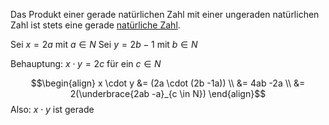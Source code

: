 Das Produkt einer gerade natürlichen Zahl mit einer ungeraden natürlichen Zahl ist stets eine gerade [natürliche Zahl](Natürliche%20Zahlen.md).

Sei $x=2a$ mit $a \in N$
Sei $y = 2b - 1$ mit $b \in N$

Behauptung: $x \cdot y = 2c$ für ein $c \in N$

$$\begin{align}
x \cdot y &= (2a \cdot (2b -1a)) \\
&= 4ab -2a \\
&= 2(\underbrace{2ab -a}_{c \in N})
\end{align}$$
Also: $x\cdot y$ ist gerade